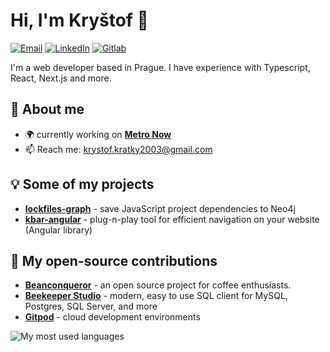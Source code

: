 # Hi, I'm Kryštof :wave:
[![Email](https://img.shields.io/badge/Gmail-D14836?style=for-the-badge&logo=gmail&logoColor=white)](mailto:krystof.kratky2003@gmail.com)
[![LinkedIn](https://img.shields.io/badge/LinkedIn-0077B5?style=for-the-badge&logo=linkedin&logoColor=white)](https://www.linkedin.com/in/krystofkratky/)
[![Gitlab](https://img.shields.io/badge/gitlab-FC6D26?style=for-the-badge&logo=gitlab&logoColor=white)](https://gitlab.com/krystofex)


I'm a web developer based in Prague. I have experience with Typescript, React, Next.js and more. 

## 🙋 About me

- 🌍 currently working on **[Metro Now](https://github.com/krystxf/metro-now)**
- 📫 Reach me: [krystof.kratky2003@gmail.com](mailto:krystof.kratky2003@gmail.com)
  
## 💡 Some of my projects 
- **[lockfiles-graph](https://github.com/krystxf/lockfiles-graph)** - save JavaScript project dependencies to Neo4j
- **[kbar-angular](https://github.com/krystxf/kbar-angular)** - plug-n-play tool for efficient navigation on your website (Angular library)
  
## :rocket: My open-source contributions
- **[Beanconqueror](https://github.com/graphefruit/Beanconqueror/pulls?q=is%3Apr+author%3Akrystxf)** - an open source project for coffee enthusiasts.
- **[Beekeeper Studio](https://github.com/beekeeper-studio/beekeeper-studio/pulls?q=is%3Apr+author%3Akrystxf+)** - modern, easy to use SQL client for MySQL, Postgres, SQL Server, and more
- **[Gitpod](https://github.com/gitpod-io/gitpod/pulls?q=is%3Apr+author%3Akrystxf+label%3Aapproved)** - cloud development environments

 

<img align="left" src="https://github-readme-stats.vercel.app/api/top-langs/?username=krystxf&layout=compact" alt="My most used languages"/>

